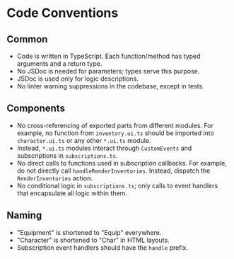 # Code Conventions

## Common

- Code is written in TypeScript. Each function/method has typed arguments and a return type.
- No JSDoc is needed for parameters; types serve this purpose.
- JSDoc is used only for logic descriptions.
- No linter warning suppressions in the codebase, except in tests.

## Components

- No cross-referencing of exported parts from different modules.
  For example, no function from `inventory.ui.ts` should be imported into `character.ui.ts` or any other `*.ui.ts` module.
- Instead, `*.ui.ts` modules interact through `CustomEvents` and subscriptions in `subscriptions.ts`.
- No direct calls to functions used in subscription callbacks.
  For example, do not directly call `handleRenderInventories`. Instead, dispatch the `RenderInventories` action.
- No conditional logic in `subscriptions.ts`; only calls to event handlers that encapsulate all logic within them.

## Naming

- "Equipment" is shortened to "Equip" everywhere.
- "Character" is shortened to "Char" in HTML layouts.
- Subscription event handlers should have the `handle` prefix.
